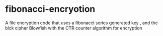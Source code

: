 # fibonacci-encryotion
A file encryption code that uses a fibonacci series generated key , and the blck cipher Blowfish with the CTR counter algorithm for encryption
